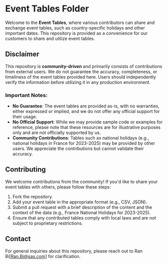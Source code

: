 # Event Tables Folder

Welcome to the **Event Tables**, where various contributors can share and exchange event tables, such as country-specific holidays and other important dates. This repository is provided as a convenience for our customers to share and utilize event tables.

## Disclaimer

This repository is **community-driven** and primarily consists of contributions from external users. We do not guarantee the accuracy, completeness, or timeliness of the event tables provided here. Users should independently verify the information before utilizing it in any production environment.

### Important Notes:
- **No Guarantee**: The event tables are provided as-is, with no warranties, either expressed or implied, and we do not offer any official support for their usage.
- **No Official Support**: While we may provide sample code or examples for reference, please note that these resources are for illustrative purposes only and are not officially supported by us.
- **Community Contributions**: Tables such as national holidays (e.g., national holidays in France for 2023-2025) may be provided by other users. We appreciate the contributions but cannot validate their accuracy.

## Contributing

We welcome contributions from the community! If you'd like to share your event tables with others, please follow these steps:

1. Fork the repository.
2. Add your event table in the appropriate format (e.g., CSV, JSON).
3. Submit a pull request with a brief description of the content and the context of the data (e.g., France National Holidays for 2023-2025).
4. Ensure that any contributed tables comply with local laws and are not subject to proprietary restrictions.


## Contact

For general inquiries about this repository, please reach out to Ran Bi[Ran.Bi@sas.com] for clarification.
